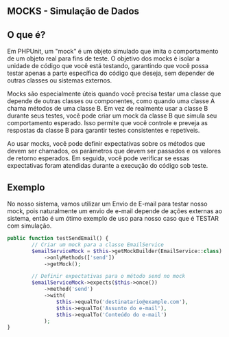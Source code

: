 ## MOCKS - Simulação de Dados
## O que é?
Em PHPUnit, um "mock" é um objeto simulado que imita o comportamento de um objeto real para fins de teste. O objetivo dos mocks é isolar a unidade de código que você está testando, garantindo que você possa testar apenas a parte específica do código que deseja, sem depender de outras classes ou sistemas externos.

Mocks são especialmente úteis quando você precisa testar uma classe que depende de outras classes ou componentes, como quando uma classe A chama métodos de uma classe B. Em vez de realmente usar a classe B durante seus testes, você pode criar um mock da classe B que simula seu comportamento esperado. Isso permite que você controle e preveja as respostas da classe B para garantir testes consistentes e repetíveis.

Ao usar mocks, você pode definir expectativas sobre os métodos que devem ser chamados, os parâmetros que devem ser passados e os valores de retorno esperados. Em seguida, você pode verificar se essas expectativas foram atendidas durante a execução do código sob teste.

## Exemplo
No nosso sistema, vamos utilizar um Envio de E-mail para testar nosso mock, pois naturalmente um envio de e-mail depende de ações externas ao sistema, então é um ótimo exemplo de uso para nosso caso que é TESTAR com simulação.

```PHP
public function testSendEmail() {
        // Criar um mock para a classe EmailService
        $emailServiceMock = $this->getMockBuilder(EmailService::class)
            ->onlyMethods(['send'])
            ->getMock();

        // Definir expectativas para o método send no mock
        $emailServiceMock->expects($this->once())
            ->method('send')
            ->with(
                $this->equalTo('destinatario@example.com'),
                $this->equalTo('Assunto do e-mail'),
                $this->equalTo('Conteúdo do e-mail')
            );
}
```